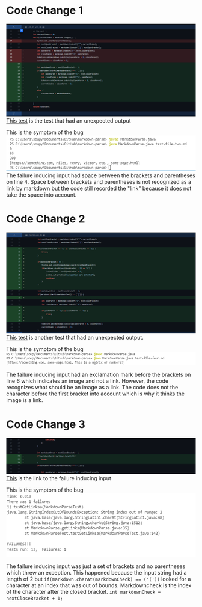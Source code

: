# Code Change 1
![Image](labreport2bug.PNG)
[This test](https://github.com/msimitz/markdown-parse/blob/main/test-file-two.md) is the test that had an unexpected output   
   
This is the symptom of the bug
![Image](labreport2bugsymptom.PNG)
 The failure inducing input had space between the brackets and parentheses on line 4. Space between brackets and parentheses is not recognized as a link by markdown but the code still recorded the "link" because it does not take the space into account.

 # Code Change 2

 ![Image](bug2.PNG)
 [This test](https://github.com/msimitz/markdown-parse/blob/c7d765f83ecdcd05fa099515d66eccbade8e3760/test-file-four.md) is another test that had an unexpected output.  

 This is the symptom of the bug
 ![Image](bug2symptom.PNG)

 The failure inducing input had an exclamation mark before the brackets on line 6 which indicates an image and not a link. However, the code recognizes what should be an image as a link. The code does not the character before the first bracket into account which is why it thinks the image is a link. 

 # Code Change 3
 ![Image](bug3.PNG)
 [This](https://github.com/vdvo1029/markdown-parse/blob/main/test-file1.md) is the link to the failure inducing input

 This is the symptom of the bug
 ![Image](bug3symptom.PNG)

 The failure inducing input was just a set of brackets and no parentheses which threw an exception. This happened because the input string had a length of 2 but ```if(markdown.charAt(markdownCheck) == ('('))``` looked for a character at an index that was out of bounds. Markdowncheck is the index of the character after the closed bracket.
 ```int markdownCheck = nextCloseBracket + 1;```
 
